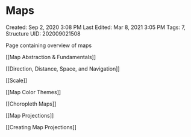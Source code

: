 # Maps

Created: Sep 2, 2020 3:08 PM
Last Edited: Mar 8, 2021 3:05 PM
Tags: 7, Structure
UID: 202009021508

Page containing overview of maps

[[Map Abstraction & Fundamentals]]

[[Direction, Distance, Space, and Navigation]]

[[Scale]]

[[Map Color Themes]]

[[Choropleth Maps]]

[[Map Projections]]

[[Creating Map Projections]]